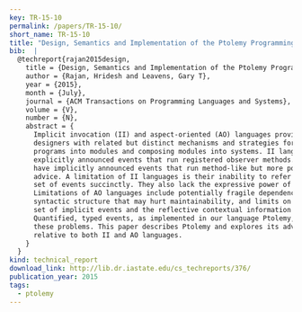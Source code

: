 ```yaml
---
key: TR-15-10
permalink: /papers/TR-15-10/
short_name: TR-15-10
title: "Design, Semantics and Implementation of the Ptolemy Programming Language: A Language with Quantified Typed Events"
bib:  |
  @techreport{rajan2015design,
    title = {Design, Semantics and Implementation of the Ptolemy Programming Language: A Language with Quantified Typed Events},
    author = {Rajan, Hridesh and Leavens, Gary T},
    year = {2015},
    month = {July},
    journal = {ACM Transactions on Programming Languages and Systems},
    volume = {V},
    number = {N},
    abstract = {
      Implicit invocation (II) and aspect-oriented (AO) languages provide software
      designers with related but distinct mechanisms and strategies for decomposing
      programs into modules and composing modules into systems. II languages have
      explicitly announced events that run registered observer methods. AO languages
      have implicitly announced events that run method-like but more powerful
      advice. A limitation of II languages is their inability to refer to a large
      set of events succinctly. They also lack the expressive power of AO advice.
      Limitations of AO languages include potentially fragile dependence on
      syntactic structure that may hurt maintainability, and limits on the available
      set of implicit events and the reflective contextual information available.
      Quantified, typed events, as implemented in our language Ptolemy, solve all
      these problems. This paper describes Ptolemy and explores its advantages
      relative to both II and AO languages.
    }
  }
kind: technical_report
download_link: http://lib.dr.iastate.edu/cs_techreports/376/
publication_year: 2015
tags:
  - ptolemy
---
```

